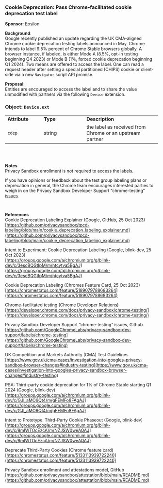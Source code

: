 ### Cookie Deprecation: Pass Chrome-facilitated cookie deprecation test label

**Sponsor**: Epsilon

**Background**:  
Google recently published an update regarding the UK CMA-aligned Chrome cookie deprecation testing labels announced in May. Chrome intends to label 9.5% percent of Chrome Stable browsers globally. A browser instance, if labeled, is either Mode A (8.5%, opt-in testing beginning Q4 2023) or Mode B (1%, forced cookie deprecation beginning Q1 2024). Two means are offered to access the label. One can read a request header after setting a special partitioned (CHIPS) cookie or client-side via a new `Navigator` script API promise. 

**Proposal**:  
Entities are encouraged to access the label and to share the value unmodified with partners via the following `Device` extension.

### Object: `Device.ext` <a name="object"></a>
 <table>
  <tr>
    <td><strong>Attribute&nbsp;&nbsp;&nbsp;&nbsp;&nbsp;&nbsp;&nbsp;&nbsp;</strong></td>
    <td><strong>Type&nbsp;&nbsp;&nbsp;&nbsp;&nbsp;&nbsp;&nbsp;&nbsp;&nbsp;&nbsp;&nbsp;&nbsp;&nbsp;&nbsp;&nbsp;&nbsp;&nbsp;&nbsp;&nbsp;&nbsp;</strong></td>
    <td><strong>Description</strong></td>
  </tr>
  <tr>
    <td><code>cdep</code></td>
    <td>string</td>
    <td>the label as received from Chrome or an upstream partner</td>
  </tr>
</table>

<br/><br/>  
  
**Notes**  
Privacy Sandbox enrollment is _not_ required to access the labels.  

If you have opinions or feedback about the test group labeling plans or deprecation in general, the Chrome team encourages interested parties to weigh in on the Privacy Sandbox Developer Support “chrome-testing” [issues](https://github.com/GoogleChromeLabs/privacy-sandbox-dev-support/labels/chrome-testing).


<br/>

**References**  
Cookie Deprecation Labeling Explainer (Google, GitHub, 25 Oct 2023)  
[https://github.com/privacysandbox/tpcd-labeling/blob/main/cookie_deprecation_labeling_explainer.md](https://github.com/privacysandbox/tpcd-labeling/blob/main/cookie_deprecation_labeling_explainer.md)

Intent to Experiment: Cookie Deprecation Labeling (Google, blink-dev, 25 Oct 2023)  
[https://groups.google.com/a/chromium.org/g/blink-dev/c/3escBQGtIpM/m/ntcytva5BgAJ](https://groups.google.com/a/chromium.org/g/blink-dev/c/3escBQGtIpM/m/ntcytva5BgAJ)

Cookie Deprecation Labeling (Chromes Feature Card, 25 Oct 2023)  
[https://chromestatus.com/feature/5189079788683264](https://chromestatus.com/feature/5189079788683264)

Chrome-facilitated testing (Chrome Developer Relations)   
[https://developer.chrome.com/docs/privacy-sandbox/chrome-testing/](https://developer.chrome.com/docs/privacy-sandbox/chrome-testing/)

Privacy Sandbox Developer Support “chrome-testing” issues, Github  
[https://github.com/GoogleChromeLabs/privacy-sandbox-dev-support/labels/chrome-testing](https://github.com/GoogleChromeLabs/privacy-sandbox-dev-support/labels/chrome-testing)

UK Competition and Markets Authority (CMA) Test Guidelines  
[https://www.gov.uk/cma-cases/investigation-into-googles-privacy-sandbox-browser-changes#industry-testing](https://www.gov.uk/cma-cases/investigation-into-googles-privacy-sandbox-browser-changes#industry-testing)

PSA: Third-party cookie deprecation for 1% of Chrome Stable starting Q1 2024 (Google, blink-dev)
[https://groups.google.com/a/chromium.org/g/blink-dev/c/GJl_aMO6Qt4/m/gFEMFo8FAgAJ](https://groups.google.com/a/chromium.org/g/blink-dev/c/GJl_aMO6Qt4/m/gFEMFo8FAgAJ)  
  
Intent to Prototype: Third-Party Cookie Phaseout (Google, blink-dev)  
[https://groups.google.com/a/chromium.org/g/blink-dev/c/8mlWTOcEzcA/m/NZJSW0weAQAJ](https://groups.google.com/a/chromium.org/g/blink-dev/c/8mlWTOcEzcA/m/NZJSW0weAQAJ)
 
Deprecate Third-Party Cookies (Chrome feature card)  
[https://chromestatus.com/feature/5133113939722240](https://chromestatus.com/feature/5133113939722240)

Privacy Sandbox enrollment and attestations model, GitHub  
[https://github.com/privacysandbox/attestation/blob/main/README.md](https://github.com/privacysandbox/attestation/blob/main/README.md)
